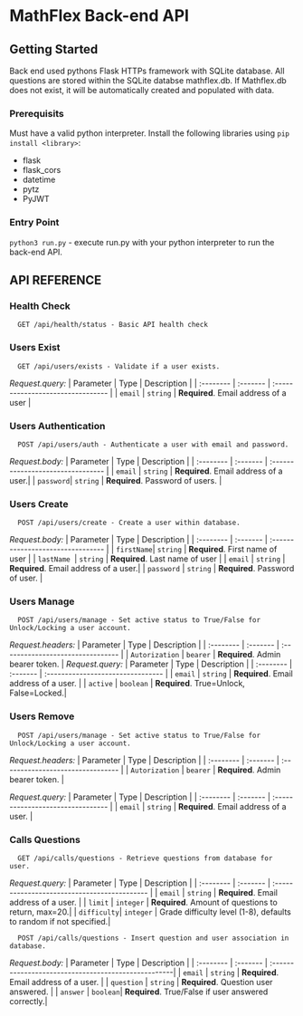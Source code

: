 # MathFlex Back-end API

## Getting Started
Back end used pythons Flask HTTPs framework with SQLite database. All questions are stored within the SQLite databse mathflex.db. If Mathflex.db does not exist, it will be automatically created and populated with data.

### Prerequisits
Must have a valid python interpreter. Install the following libraries using `pip install <library>`:
- flask
- flask_cors
- datetime
- pytz
- PyJWT


### Entry Point
```python3 run.py``` - execute run.py with your python interpreter to run the back-end API.

## API REFERENCE

### Health Check
```http
  GET /api/health/status - Basic API health check
```


### Users Exist
```http
  GET /api/users/exists - Validate if a user exists.
```
*Request.query:*
| Parameter | Type     | Description                           |
| :-------- | :------- | :--------------------------------     |
| `email`   | `string` | **Required**. Email address of a user |


### Users Authentication
```http
  POST /api/users/auth - Authenticate a user with email and password.
```
*Request.body:*
| Parameter | Type     | Description                           |
| :-------- | :------- | :--------------------------------     |
| `email`   | `string` | **Required**. Email address of a user.|
| `password`| `string` | **Required**. Password of users.      |

### Users Create
```http
  POST /api/users/create - Create a user within database.
```
*Request.body:*
| Parameter | Type     | Description                            |
| :--------  | :------- | :--------------------------------     |
| `firstName`| `string` | **Required**. First name of user      |
| `lastName `| `string` | **Required**. Last name of user       |
| `email`    | `string` | **Required**. Email address of a user.|
| `password` | `string` | **Required**. Password of user.       |

### Users Manage
```http
  POST /api/users/manage - Set active status to True/False for Unlock/Locking a user account.
```
*Request.headers:*
| Parameter        | Type      | Description                             |
| :--------        | :-------  | :--------------------------------       |
| `Autorization`   | `bearer`  | **Required**. Admin bearer token.       |
*Request.query:*
| Parameter | Type      | Description                             |
| :-------- | :-------  | :--------------------------------       |
| `email`   | `string`  | **Required**. Email address of a user.  |
| `active`  | `boolean` | **Required**. True=Unlock, False=Locked.|

### Users Remove
```http
  POST /api/users/manage - Set active status to True/False for Unlock/Locking a user account.
```
*Request.headers:*
| Parameter        | Type      | Description                             |
| :--------        | :-------  | :--------------------------------       |
| `Autorization`   | `bearer`  | **Required**. Admin bearer token.       |


*Request.query:*
| Parameter | Type      | Description                             |
| :-------- | :-------  | :--------------------------------       |
| `email`   | `string`  | **Required**. Email address of a user.  |

### Calls Questions
```http
  GET /api/calls/questions - Retrieve questions from database for user.
```
*Request.query:*
| Parameter   | Type       | Description                                         |
| :--------   | :-------   | :-------------------------------------------        |
| `email`     | `string`   | **Required**. Email address of a user.              |
| `limit`     | `integer`  | **Required**. Amount of questions to return, max=20.|
| `difficulty`| `integer`  | Grade difficulty level (1-8), defaults to random if not specified.|

```http
  POST /api/calls/questions - Insert question and user association in database.
```
*Request.body:*
| Parameter   | Type     | Description                                         |
| :--------   | :------- | :---------------------------------------------------|
| `email`     | `string` | **Required**. Email address of a user.              |
| `question`  | `string` | **Required**. Question user answered.               |
| `answer`    | `boolean`| **Required**. True/False if user answered correctly.|

